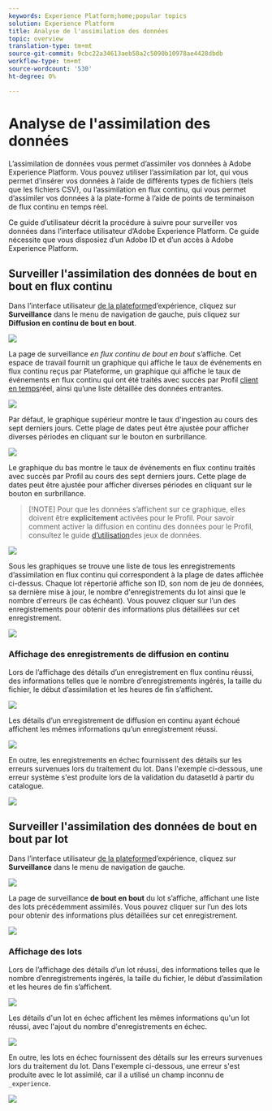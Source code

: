 ```yaml
---
keywords: Experience Platform;home;popular topics
solution: Experience Platform
title: Analyse de l'assimilation des données
topic: overview
translation-type: tm+mt
source-git-commit: 9cbc22a34613aeb58a2c5090b10978ae4428dbdb
workflow-type: tm+mt
source-wordcount: '530'
ht-degree: 0%

---
```



# Analyse de l&#39;assimilation des données

L’assimilation de données vous permet d’assimiler vos données à Adobe Experience Platform. Vous pouvez utiliser l’assimilation par lot, qui vous permet d’insérer vos données à l’aide de différents types de fichiers (tels que les fichiers CSV), ou l’assimilation en flux continu, qui vous permet d’assimiler vos données à la plate-forme à l’aide de points de terminaison de flux continu en temps réel.

Ce guide d’utilisateur décrit la procédure à suivre pour surveiller vos données dans l’interface utilisateur d’Adobe Experience Platform. Ce guide nécessite que vous disposiez d’un Adobe ID et d’un accès à Adobe Experience Platform.

## Surveiller l&#39;assimilation des données de bout en bout en flux continu

Dans l’interface utilisateur [de la plateforme](https://platform.adobe.com)d’expérience, cliquez sur **Surveillance** dans le menu de navigation de gauche, puis cliquez sur **Diffusion en continu de bout en bout**.

![](../images/quality/monitor-data-flows/click-streaming-end-to-end.png)

La page de surveillance *en flux continu de bout en bout* s’affiche. Cet espace de travail fournit un graphique qui affiche le taux de événements en flux continu reçus par Plateforme, un graphique qui affiche le taux de événements en flux continu qui ont été traités avec succès par Profil [client en temps](../../profile/home.md)réel, ainsi qu’une liste détaillée des données entrantes.

![](../images/quality/monitor-data-flows/list-streams.png)

Par défaut, le graphique supérieur montre le taux d&#39;ingestion au cours des sept derniers jours. Cette plage de dates peut être ajustée pour afficher diverses périodes en cliquant sur le bouton en surbrillance.

![](../images/quality/monitor-data-flows/list-streams-focus-on-top-graph.png)

Le graphique du bas montre le taux de événements en flux continu traités avec succès par Profil au cours des sept derniers jours. Cette plage de dates peut être ajustée pour afficher diverses périodes en cliquant sur le bouton en surbrillance.

> [!NOTE] Pour que les données s’affichent sur ce graphique, elles doivent être **explicitement** activées pour le Profil. Pour savoir comment activer la diffusion en continu des données pour le Profil, consultez le guide [d’utilisation](../../catalog/datasets/user-guide.md#enable-a-dataset-for-real-time-customer-profile)des jeux de données.

![](../images/quality/monitor-data-flows/list-streams-focus-on-bottom-graph.png)

Sous les graphiques se trouve une liste de tous les enregistrements d’assimilation en flux continu qui correspondent à la plage de dates affichée ci-dessus. Chaque lot répertorié affiche son ID, son nom de jeu de données, sa dernière mise à jour, le nombre d&#39;enregistrements du lot ainsi que le nombre d&#39;erreurs (le cas échéant). Vous pouvez cliquer sur l’un des enregistrements pour obtenir des informations plus détaillées sur cet enregistrement.

![](../images/quality/monitor-data-flows/list-streams-focus-on-streams.png)

### Affichage des enregistrements de diffusion en continu

Lors de l’affichage des détails d’un enregistrement en flux continu réussi, des informations telles que le nombre d’enregistrements ingérés, la taille du fichier, le début d’assimilation et les heures de fin s’affichent.

![](../images/quality/monitor-data-flows/successful-streaming-record.png)

Les détails d’un enregistrement de diffusion en continu ayant échoué affichent les mêmes informations qu’un enregistrement réussi.

![](../images/quality/monitor-data-flows/failed-batch.png)

En outre, les enregistrements en échec fournissent des détails sur les erreurs survenues lors du traitement du lot. Dans l&#39;exemple ci-dessous, une erreur système s&#39;est produite lors de la validation du datasetId à partir du catalogue.

![](../images/quality/monitor-data-flows/failed-batch-details.png)

## Surveiller l&#39;assimilation des données de bout en bout par lot

Dans l’interface utilisateur [de la plateforme](https://platform.adobe.com)d’expérience, cliquez sur **Surveillance** dans le menu de navigation de gauche.

![](../images/quality/monitor-data-flows/click-monitoring.png)

La page de surveillance **de bout en bout** du lot s’affiche, affichant une liste des lots précédemment assimilés. Vous pouvez cliquer sur l’un des lots pour obtenir des informations plus détaillées sur cet enregistrement.

![](../images/quality/monitor-data-flows/list-batches.png)

### Affichage des lots

Lors de l’affichage des détails d’un lot réussi, des informations telles que le nombre d’enregistrements ingérés, la taille du fichier, le début d’assimilation et les heures de fin s’affichent.

![](../images/quality/monitor-data-flows/successful-batch.png)

Les détails d&#39;un lot en échec affichent les mêmes informations qu&#39;un lot réussi, avec l&#39;ajout du nombre d&#39;enregistrements en échec.

![](../images/quality/monitor-data-flows/failed-streaming-record.png)

En outre, les lots en échec fournissent des détails sur les erreurs survenues lors du traitement du lot. Dans l&#39;exemple ci-dessous, une erreur s&#39;est produite avec le lot assimilé, car il a utilisé un champ inconnu de `_experience`.

![](../images/quality/monitor-data-flows/failed-streaming-record-details.png)